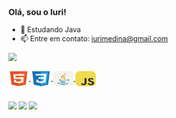 ### Olá, sou o Iuri!
- 🌱 Estudando Java
- 📫 Entre em contato: iurimedina@gmail.com
<div align="left">
  <a href="https://github.com/iuri-medina">
  <img height="170em" src="https://github-readme-stats.vercel.app/api/top-langs/?username=iuri-medina&layout=compact&langs_count=7&theme=algolia"/>
</div>

<div style="display: inline_block"><br>
   <img align="center" alt="iuri-HTML" height="30" width="40" src="https://raw.githubusercontent.com/devicons/devicon/master/icons/html5/html5-original.svg">
   <img align="center" alt="iuri-CSS" height="30" width="40" src="https://raw.githubusercontent.com/devicons/devicon/master/icons/css3/css3-original.svg">
   <img align="center" alt="iuri-Python" height="30" width="40" src="https://github.com/tandpfun/skill-icons/blob/main/icons/Java-Light.svg">
   <img align="center" alt="iuri-Js" height="30" width="40" src="https://github.com/tandpfun/skill-icons/blob/main/icons/JavaScript.svg">
</div>
  
 ##
  
<div>
  <a href="https://instagram.com/iuri_medina" target="_blank"><img src="https://img.shields.io/badge/-Instagram-%23E4405F?style=for-the-badge&logo=instagram&logoColor=white" target="_blank"></a>
  <a href = "mailto:iurimedina@gmail.com"><img src="https://img.shields.io/badge/-Gmail-%23333?style=for-the-badge&logo=gmail&logoColor=white" target="_blank"></a>
  <a href="https://www.linkedin.com/in/iuri-medina-ab171b217/" target="_blank"><img src="https://img.shields.io/badge/-LinkedIn-%230077B5?style=for-the-badge&logo=linkedin&logoColor=white" target="_blank"></a> 
</div>
